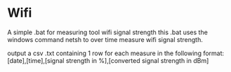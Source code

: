 # Wifi
A simple .bat for measuring tool wifi signal strength
this .bat uses the windows command netsh to over time measure wifi signal strength.

output
a csv .txt containing 1 row for each measure in the following format:
[date],[time],[signal strength in %],[converted signal strength in dBm]


